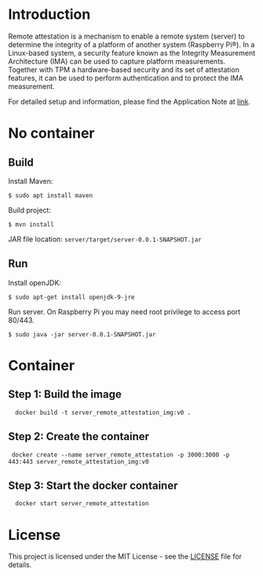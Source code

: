 # Introduction

Remote attestation is a mechanism to enable a remote system (server) to determine the integrity of a platform of another system (Raspberry Pi®). In a Linux-based system, a security feature known as the Integrity Measurement Architecture (IMA) can be used to capture platform measurements. Together with TPM a hardware-based security and its set of attestation features, it can be used to perform authentication and to protect the IMA measurement.

For detailed setup and information, please find the Application Note at [link](https://github.com/Infineon/remote-attestation-optiga-tpm/tree/master/documents).
# No container

## Build

Install Maven:
```
$ sudo apt install maven
```
Build project:
 ```
 $ mvn install
``` 
JAR file location: `server/target/server-0.0.1-SNAPSHOT.jar`

## Run

Install openJDK:
```
$ sudo apt-get install openjdk-9-jre
```
Run server. On Raspberry Pi you may need root privilege to access port 80/443.
```
$ sudo java -jar server-0.0.1-SNAPSHOT.jar
```
# Container 

## Step 1: Build the image

```
  docker build -t server_remote_attestation_img:v0 .
```
## Step 2: Create the container  
```
 docker create --name server_remote_attestation -p 3000:3000 -p 443:443 server_remote_attestation_img:v0
```
## Step 3: Start the docker container

```
  docker start server_remote_attestation

```
# License
This project is licensed under the MIT License - see the [LICENSE](LICENSE) file for details.
